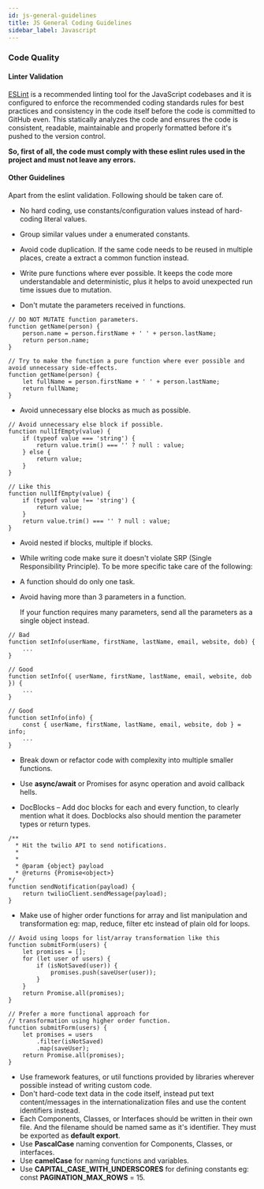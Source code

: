```yaml
---
id: js-general-guidelines
title: JS General Coding Guidelines
sidebar_label: Javascript
---
```


### Code Quality

#### Linter Validation

[ESLint](https://eslint.org) is a recommended linting tool for the JavaScript codebases and it is configured to enforce the recommended coding standards rules for best practices and consistency in the code itself before the code is committed to GitHub even.
This statically analyzes the code and ensures the code is consistent, readable, maintainable and properly formatted before it's pushed to the version control.

**So, first of all, the code must comply with these eslint rules used in the project and must not leave any errors.**

#### Other Guidelines

Apart from the eslint validation. Following should be taken care of.

- No hard coding, use constants/configuration values instead of hard-coding literal values.

- Group similar values under a enumerated constants.

- Avoid code duplication. If the same code needs to be reused in multiple places, create a extract a common function instead.

- Write pure functions where ever possible. It keeps the code more understandable and deterministic, plus it helps to avoid unexpected run time issues due to mutation.

- Don't mutate the parameters received in functions.

<!--Javascript-->

    // DO NOT MUTATE function parameters.
    function getName(person) {
        person.name = person.firstName + ' ' + person.lastName;
        return person.name;
    }

    // Try to make the function a pure function where ever possible and avoid unnecessary side-effects.
    function getName(person) {
        let fullName = person.firstName + ' ' + person.lastName;
        return fullName;
    }

- Avoid unnecessary else blocks as much as possible.

<!--Javascript-->

    // Avoid unnecessary else block if possible.
    function nullIfEmpty(value) {
        if (typeof value === 'string') {
            return value.trim() === '' ? null : value;
        } else {
            return value;
        }
    }

    // Like this
    function nullIfEmpty(value) {
        if (typeof value !== 'string') {
            return value;
        }
        return value.trim() === '' ? null : value;
    }

- Avoid nested if blocks, multiple if blocks.
  
- While writing code make sure it doesn't violate SRP (Single Responsibility Principle). To be more specific take care of the following:

- A function should do only one task.

- Avoid having more than 3 parameters in a function.

    If your function requires many parameters, send all the parameters as a single object instead.

<!--Javascript-->

    // Bad
    function setInfo(userName, firstName, lastName, email, website, dob) {
        ...
    }

    // Good
    function setInfo({ userName, firstName, lastName, email, website, dob }) {
        ...
    }

    // Good
    function setInfo(info) {
        const { userName, firstName, lastName, email, website, dob } = info;
        ...
    }

- Break down or refactor code with complexity into multiple smaller functions.

- Use **async/await** or Promises for async operation and avoid callback hells.

- DocBlocks – Add doc blocks for each and every function, to clearly mention what it does. Docblocks also should mention the parameter types or return types.
  
<!--Javascript-->
    /**
      * Hit the twilio API to send notifications.
      * 
      *
      * @param {object} payload
      * @returns {Promise<object>}
    */
    function sendNotification(payload) {
        return twilioClient.sendMessage(payload);
    }  

- Make use of higher order functions for array and list manipulation and transformation eg: map, reduce, filter etc instead of plain old for loops.
<!--Javascript-->
    // Avoid using loops for list/array transformation like this
    function submitForm(users) {
        let promises = [];   
        for (let user of users) {
            if (isNotSaved(user)) {
                promises.push(saveUser(user));
            }
        }
        return Promise.all(promises);
    }

    // Prefer a more functional approach for
    // transformation using higher order function.
    function submitForm(users) {
        let promises = users
            .filter(isNotSaved)
            .map(saveUser);
        return Promise.all(promises);
    }

- Use framework features, or util functions provided by libraries wherever possible instead of writing custom code.
- Don't hard-code text data in the code itself, instead put text content/messages in the internationalization files and use the content identifiers instead.
- Each Components, Classes, or Interfaces should be written in their own file. And the filename should be named same as it's identifier. They must be exported as **default export**.
- Use **PascalCase** naming convention for Components, Classes, or interfaces.
- Use **camelCase** for naming functions and variables.
- Use **CAPITAL_CASE_WITH_UNDERSCORES** for defining constants eg: const **PAGINATION_MAX_ROWS** = 15.
